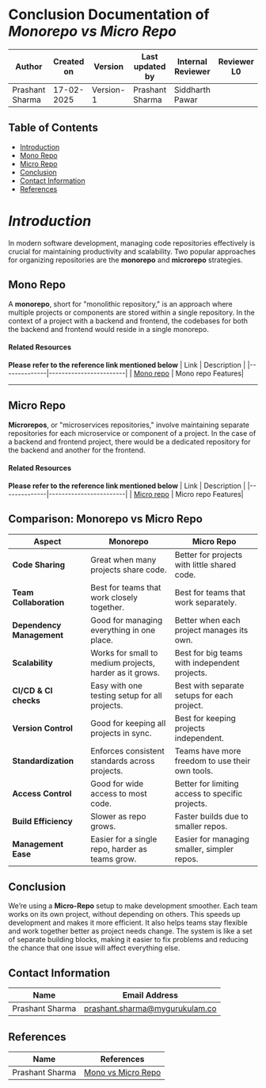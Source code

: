 
# **Conclusion Documentation of *Monorepo vs Micro Repo***


| **Author** | **Created on**      | **Version** | **Last updated by** | **Internal Reviewer** | **Reviewer L0** | **Reviewer L1** | **Reviewer L2** |
|------------|---------------------|-------------|----------------------|-----------------------|----------------|----------------|----------------|
| Prashant Sharma | 17-02-2025        | Version-1   | Prashant Sharma | Siddharth Pawar |                |                |                |

## **Table of Contents**
- [Introduction](#introduction)
- [Mono Repo](#mono-repo)
- [Micro Repo](#micro-repo)
- [Conclusion](#conclusion)
- [Contact Information](#contact-information)
- [References](#references)




# ***Introduction***
In modern software development, managing code repositories effectively is crucial for maintaining productivity and scalability. Two popular approaches for organizing repositories are the **monorepo** and **microrepo** strategies.


## **Mono Repo**
A **monorepo**, short for "monolithic repository," is an approach where multiple projects or components are stored within a single repository. In the context of a project with a backend and frontend, the codebases for both the backend and frontend would reside in a single monorepo.

#### Related Resources
**Please refer to the reference link mentioned below**
| Link         | Description         |
|--------------|------------------------|
| [Mono repo](https://github.com/Snaatak-Skyops/Documentation/blob/f646c411c9b0cc26b5264ad71897f1aa637d9d0e/VCS%20Design%20%2B%20POC/Mono%20and%20Micro/Mono%20Repository%20Features/Detailed%20Documentation/README.md) | Mono repo Features| 

---
## **Micro Repo**
**Microrepos**, or "microservices repositories," involve maintaining separate repositories for each microservice or component of a project. In the case of a backend and frontend project, there would be a dedicated repository for the backend and another for the frontend.



#### Related Resources
**Please refer to the reference link mentioned below**
| Link         | Description         |
|--------------|------------------------|
| [Micro repo](https://github.com/Snaatak-Skyops/Documentation/blob/498ee68a773e819beb952080ad8674658edf9e4f/VCS%20Design%20%2B%20POC/Mono%20and%20Micro/Micro%20Repository%20Features/Detailed%20Documentation/README.md) | Micro repo Features|

 
## **Comparison: Monorepo vs Micro Repo**

| **Aspect**                  | **Monorepo**                                                                         | **Micro Repo**                                                                 |
|-----------------------------|---------------------------------------------------------------------------------------------------------|--------------------------------------------------------------------------------------------------|
| **Code Sharing**             | Great when many projects share code.                   | Better for projects with little shared code.              |
| **Team Collaboration**       | Best for teams that work closely together.                    | Best for teams that work separately.               |
| **Dependency Management**    | Good for managing everything in one place.                                 | Better when each project manages its own.          |
| **Scalability**              | 	Works for small to medium projects, harder as it grows.        | Best for big teams with independent projects.                      |
| **CI/CD & CI checks**        | Easy with one testing setup for all projects.                                             | Best with separate setups for each project.            |
| **Version Control**          | 	Good for keeping all projects in sync.               | Best for keeping projects independent.                    |
| **Standardization**              | Enforces consistent standards across projects.                      | Teams have more freedom to use their own tools.     |
| **Access Control**              | Good for wide access to most code.                                           |Better for limiting access to specific projects.      |
| **Build Efficiency**               | 	Slower as repo grows.                             | Faster builds due to smaller repos.                  |
| **Management Ease**               | Easier for a single repo, harder as teams grow.           | Easier for managing smaller, simpler repos.  |


## **Conclusion**
We’re using a **Micro-Repo** setup to make development smoother. Each team works on its own project, without depending on others. This speeds up development and makes it more efficient. It also helps teams stay flexible and work together better as project needs change. The system is like a set of separate building blocks, making it easier to fix problems and reducing the chance that one issue will affect everything else.


## Contact Information 
| Name         | Email Address                              |
|:------------:|:------------------------------------------:|
| Prashant Sharma | prashant.sharma@mygurukulam.co         |

## References 
| Name         | References                          |
|:------------:|:------------------------------------------:|
| Prashant Sharma | [Mono vs Micro Repo](https://dev.to/mrizwanashiq/monorepo-vs-microrepo-m58)        |







